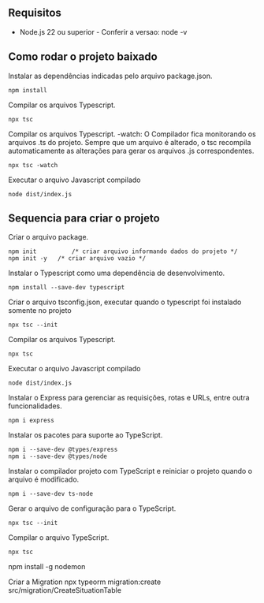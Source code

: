 ## Requisitos

* Node.js 22 ou superior - Conferir a versao: node -v



## Como rodar o projeto baixado

Instalar as dependências indicadas pelo arquivo package.json.
```
npm install
```

Compilar os arquivos Typescript.
```
npx tsc
```

Compilar os arquivos Typescript. -watch: O Compilador fica monitorando os arquivos .ts do projeto. Sempre que um arquivo é alterado, o tsc recompila automaticamente as alterações para gerar os arquivos .js correspondentes.
```
npx tsc -watch
```




Executar o arquivo Javascript compilado
```
node dist/index.js
```


## Sequencia para criar o projeto

Criar o arquivo package.
```
npm init          /* criar arquivo informando dados do projeto */
npm init -y	  /* criar arquivo vazio */
```


Instalar o Typescript como uma dependência de desenvolvimento.
```
npm install --save-dev typescript
```


Criar o arquivo tsconfig.json, executar quando o typescript foi instalado somente no projeto
```
npx tsc --init
```


Compilar os arquivos Typescript.
```
npx tsc
```


Executar o arquivo Javascript compilado
```
node dist/index.js
```



Instalar o Express para gerenciar as requisições, rotas e URLs, entre outra funcionalidades.
```
npm i express
```

Instalar os pacotes para suporte ao TypeScript.
```
npm i --save-dev @types/express
npm i --save-dev @types/node
```

Instalar o compilador projeto com TypeScript e reiniciar o projeto quando o arquivo é modificado.
```
npm i --save-dev ts-node
```

Gerar o arquivo de configuração para o TypeScript.
```
npx tsc --init
```

Compilar o arquivo TypeScript.
```
npx tsc
```

npm install -g nodemon



Criar a Migration
npx typeorm migration:create src/migration/CreateSituationTable
